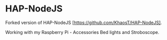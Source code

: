 HAP-NodeJS
==========

Forked version of HAP-NodeJS [https://github.com/KhaosT/HAP-NodeJS].

Working with my Raspberry Pi - Accessories Bed lights and Stroboscope.
